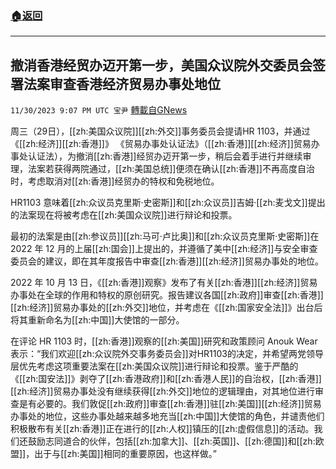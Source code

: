 ###  [:house:返回](README.md)
---


## 撤消香港经贸办迈开第一步，美国众议院外交委员会签署法案审查香港经济贸易办事处地位
`11/30/2023 9:07 PM UTC 宝尹` [轉載自GNews](https://gnews.org/articles/2055831)

周三（29日），[[zh:美国众议院]][[zh:外交]]事务委员会提请HR 1103，并通过《[[zh:经济]][[zh:香港]]》 《贸易办事处认证法》（[[zh:香港]][[zh:经济]]贸易办事处认证法），为撤消[[zh:香港]]经贸办迈开第一步，稍后会着手进行并继续审理，法案若获得两院通过，[[zh:美国总统]]便须在确认[[zh:香港]]不再高度自治时，考虑取消对[[zh:香港]]经贸办的特权和免税地位。

HR1103 意味着[[zh:众议员克里斯·史密斯]]和[[zh:众议员]]吉姆·[[zh:麦戈文]]提出的法案现在将被考虑在[[zh:美国众议院]]进行辩论和投票。

最初的法案是由[[zh:参议员]][[zh:马可·卢比奥]]和[[zh:众议员克里斯·史密斯]]在 2022 年 12 月的上届[[zh:国会]]上提出的，并遵循了美中[[zh:经济]]与安全审查委员会的建议，即在其年度报告中审查[[zh:香港]][[zh:经济]]贸易办事处的地位。

2022 年 10 月 13 日，《[[zh:香港]]观察》发布了有关[[zh:香港]][[zh:经济]]贸易办事处在全球的作用和特权的原创研究。报告建议各国[[zh:政府]]审查[[zh:香港]][[zh:经济]]贸易办事处的[[zh:外交]]地位，并考虑在《[[zh:国家安全法]]》出台后将其重新命名为[[zh:中国]]大使馆的一部分。

在评论 HR 1103 时，[[zh:香港]]观察的[[zh:美国]]研究和政策顾问 Anouk Wear 表示：“我们欢迎[[zh:众议院外交事务委员会]]对HR1103的决定，并希望两党领导层优先考虑这项重要法案在[[zh:美国众议院]]进行辩论和投票。鉴于严酷的《[[zh:国安法]]》剥夺了[[zh:香港政府]]和[[zh:香港人民]]的自治权，[[zh:香港]][[zh:经济]]贸易办事处没有继续获得[[zh:外交]]地位的逻辑理由，对其地位进行审查是有必要的。我们敦促[[zh:政府]]审查[[zh:香港]]驻[[zh:美国]][[zh:经济]]贸易办事处的地位，这些办事处越来越多地充当[[zh:中国]]大使馆的角色，并谴责他们积极散布有关[[zh:香港]]正在进行的[[zh:人权]]镇压的[[zh:虚假信息]]的活动。我们还鼓励志同道合的伙伴，包括[[zh:加拿大]]、[[zh:英国]]、[[zh:德国]]和[[zh:欧盟]]，出于与[[zh:美国]]相同的重要原因，也这样做。”

